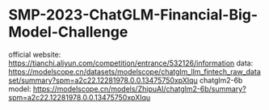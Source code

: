 # SMP-2023-ChatGLM-Financial-Big-Model-Challenge

official website: https://tianchi.aliyun.com/competition/entrance/532126/information
data: https://modelscope.cn/datasets/modelscope/chatglm_llm_fintech_raw_dataset/summary?spm=a2c22.12281978.0.0.13475750xpXIqu
chatglm2-6b model: https://modelscope.cn/models/ZhipuAI/chatglm2-6b/summary?spm=a2c22.12281978.0.0.13475750xpXIqu
